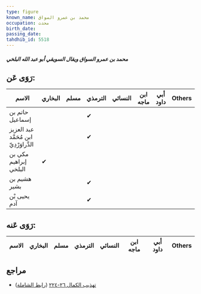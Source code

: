 ```yaml
---
type: figure
known_name: محمد بن عمرو السواق
occupation: محدث
birth_date:
passing_date:
tahdhib_id: 5518
---
```

##### محمد بن عمرو السواق ويقال السويقي أبو عبد الله البلخي

## رَوَى عَن:
| الاسم                                   | البخاري | مسلم | الترمذي | النسائي | ابن ماجه | أبي داود | Others |
| --------------------------------------- | ------- | ---- | ------- | ------- | -------- | -------- | ------ |
| حاتم بن إسماعيل                         |         |      | ✔       |         |          |          |        |
| عبد العزيز ابن مُحَمَّد الدَّراوَرْدِيّ |         |      | ✔       |         |          |          |        |
| مكي بن إبراهيم البلخي                   | ✔       |      |         |         |          |          |        |
| هشيم بن بشير                            |         |      | ✔       |         |          |          |        |
| يحيى بْن آدم                            |         |      | ✔       |         |          |          |        |
## رَوَى عَنه:
| الاسم | البخاري | مسلم | الترمذي | النسائي | ابن ماجه | أبي داود | Others |
| ----- | ------- | ---- | ------- | ------- | -------- | -------- | ------ |
## مراجع
- [تهذيب الكمال ٢٦-٢٢٤](obsidian://open?vault=Tahdhib-al-Kamal&file=Figures/٥٥١٨-محمد%20بن%20عمرو%20السواق%20ويقال%20السويقي%20أبو%20عبد%20الله%20البلخي) ([رابط الشاملة](https://shamela.ws/book/3722/13972))